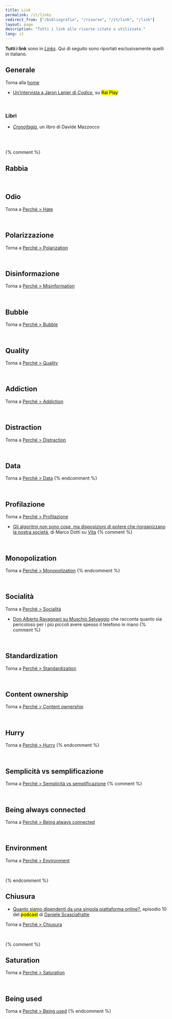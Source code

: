 ```yaml
---
title: Link
permalink: /it/links
redirect_from: ["/bibliografia", "/risorse", "/it/link", "/link"]
layout: page
description: "Tutti i link alle risorse citate o utilizzate."
lang: it
---
```

<div class="blue box">
	<strong>Tutti i link</strong> sono in <a href="/links"><em>Links</em></a>. Qui di seguito sono riportati esclusivamente quelli in italiano.
</div>

## Generale

Torna alla [home](/it/home "Home")

- [Un’intervista a Jaron Lanier di *Codice*](https://www.raiplay.it/video/2019/08/Codice-intervista-esclusiva-a-Jaron-Lanier-pioniere-della-realta-virtuale-98a38fd9-6fa9-46d6-9b49-f9deccc7d1c6.html "Intervista a Jaron Lanier - Codice - Rai Play"), su <mark class="red">Rai Play</mark>

<br>

### Libri

- <cite><a href="https://deditore.com/prodotto/cronofagia/" rel="noopener noreferrer" target="_blank" title="Cronofagia">Cronofagia</a></cite>, un libro di Davide Mazzocco

<br>
<br>

{% comment %}
## Rabbia

<br>

## Odio

Torna a [Perché > Hate](/perché#odio "Hate")


<br>

## Polarizzazione

Torna a [Perché > Polarization](/perché#polarizzazione"Polarizzazione")

<br>

## Disinformazione

Torna a [Perché > Misinformation](/perché#disinformazione"Disinformazione")


<br>

## Bubble

Torna a [Perché > Bubble](/perché#bolla "Bolla")

<br>

## Quality

Torna a [Perché > Quality](/perché#quality "Quality")

<br>

## Addiction

Torna a [Perché > Addiction](/perché#addiction "Addiction")

<br>

## Distraction

Torna a [Perché > Distraction](/perché#distraction "Distraction")

<br>

## Data

Torna a [Perché > Data](/perché#data "Data")
{% endcomment %}

<br>

## Profilazione

Torna a [Perché > Profilazione](/perché#profilazione "Profilazione")

- [Gli algoritmi non sono cose, ma disposizioni di potere che riorganizzano la nostra società](http://www.vita.it/it/interview/2021/01/26/gli-algoritmi-non-sono-cose-ma-disposizioni-di-potere-che-riorganizzan/397/ "Gli algoritmi non sono cose, ma disposizioni di potere che riorganizzano la nostra società"), di Marco Dotti su [Vita](https://www.vita.it)
{% comment %}

<br>

## Monopolization

Torna a [Perché > Monopolization](/perché#monopolization "Monopolization")
{% endcomment %}

<br>

## Socialità

Torna a [Perché > Socialità](/perché#socialità "Socialità")

- [Don Alberto Ravagnani su Muschio Selvaggio](https://youtu.be/aZ2pn0tNoGQ?t=3625 "Ep.33 Don Alberto - Muschio Selvaggio Podcast") che racconta quanto sia pericoloso per i più piccoli avere spesso il telefono in mano
{% comment %}

<br>

## Standardization

Torna a [Perché > Standardization](/perché#standardization "Standardization")

<br>

## Content ownership

Torna a [Perché > Content ownership](/perché#content-ownership "Content Ownership")

<br>

## Hurry

Torna a [Perché > Hurry](/perché#hurry "Hurry")
{% endcomment %}

<br>

## Semplicità vs semplificazione

Torna a [Perché > Semplicità vs semplificazione](/perché#semplicità-vs-semplificazione "Semplicità vs semplificazione")
{% comment %}

<br>

## Being always connected

Torna a [Perché > Being always connected](/perché#being-always-connected "Being Always Connected")

<br>

## Environment

Torna a [Perché > Environment](/perché#environment "Environment")

<br>

{% endcomment %}
## Chiusura

- [Quanto siamo dipendenti da una singola piattaforma online?](https://funkwhale.it/library/tracks/1380/ "Quanto siamo dipendenti da una singola piattaforma online?"), episodio 10 del <mark class="blue">podcast</mark> di [Daniele Scasciafratte](https://daniele.tech "Daniele Scasciafratte")

Torna a [Perché > Chiusura](/perché#chiusura "Chiusura")

<br>

{% comment %}
## Saturation

Torna a [Perché > Saturation](/perché#saturation "Saturation")

<br>

## Being used

Torna a [Perché > Being used](/perché#being-used "Being used")
{% endcomment %}
